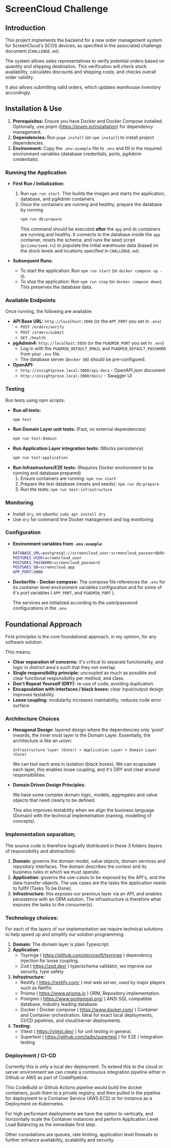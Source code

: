 # ScreenCloud Challenge

## Introduction

This project implements the backend for a new order management system for ScreenCloud's SCOS devices, as specified in the associated challenge document (`CHALLENGE.md`). 

The system allows sales representatives to verify potential orders based on quantity and shipping destination. This verification will check stock availability, calculates discounts and shipping costs, and checks overall order validity. 

It also allows submitting valid orders, which updates warehouse inventory accordingly.

## Installation & Use

1.  **Prerequisites:** Ensure you have Docker and Docker Compose installed. Optionally, use pnpm (https://pnpm.io/installation) for dependency management.
2.  **Dependencies:** Run `pnpm install` (or `npm install`) to install project dependencies.
3.  **Environment:** Copy the `.env.example` file to `.env` and fill in the required environment variables (database credentials, ports, pgAdmin credentials).

### Running the Application

- **First Run / Initialization:**
    1.  Run `npm run start`. This builds the images and starts the application, database, and pgAdmin containers.
    2.  Once the containers are running and healthy, prepare the database by running 
        ```bash
        npm run db:prepare
        ```
        This command should be executed **after** the `app` and `db` containers are running and healthy. It connects to the database inside the `app` container, resets the schema, and runs the seed script (`prisma/seed.ts`) to populate the initial warehouse data (based on the stock levels and locations specified in `CHALLENGE.md`).

- **Subsequent Runs:**
    - To start the application: Run `npm run start` (or `docker compose up -d`).
    - To stop the application: Run `npm run stop` (or `docker compose down`). This preserves the database data.

### Available Endpoints

Once running, the following are available:

- **API Base URL:** `http://localhost:3000` (or the `APP_PORT` you set in `.env`)
    - `POST /orders/verify`
    - `POST /orders/submit`
    - `GET /health`
- **pgAdmin4:** `http://localhost:5050` (or the `PGADMIN_PORT` you set in `.env`)
    - Log in with the `PGADMIN_DEFAULT_EMAIL` and `PGADMIN_DEFAULT_PASSWORD` from your `.env` file.
    - The database server (`Docker DB`) should be pre-configured.
- **OpenAPI:** 
    - `http://insightprose.local:3000/api-docs` - OpenAPI json document
    - `http://insightprose.local:3000/docs/` - Swagger UI

### Testing

Run tests using npm scripts:
- **Run all tests:**
    ```bash
    npm test
    ```
- **Run Domain Layer unit tests:** (Fast, no external dependencies)
    ```bash
    npm run test:domain
    ```
- **Run Application Layer integration tests:** (Mocks persistence)
    ```bash
    npm run test:application
    ```
- **Run Infrastructure/E2E tests:** (Requires Docker environment to be running and database prepared)
    1.  Ensure containers are running: `npm run start`
    2.  Prepare the test database (resets and seeds): `npm run db:prepare`
    3.  Run the tests: `npm run test:infrastructure`

### Monitoring

   - Install `dry`, on ubuntu: `sudo apt install dry`
   - Use `dry` for command line Docker management and log monitoring

### Configuration

- **Environment variables from `.env.example`**:
    ```bash
    DATABASE_URL=postgresql://screencloud_user:screencloud_password@db:5432/screencloud_app?schema=public
    POSTGRES_USER=screencloud_user
    POSTGRES_PASSWORD=screencloud_password
    POSTGRES_DB=screencloud_app
    APP_PORT=3000
    ```

- **Dockerfile - Docker compose:**
    The compose file references the `.env` for its container level environment variables configuration and for some of it's port variables ( `APP_PORT`, and `PGADMIN_PORT` ).

    The services are initialized according to the user/password configurations in the `.env`


## Foundational Approach

First principles is the core foundational approach, in my opinion, for any software solution.

This means;
- **Clear separation of concerns:** it's critical to separate functionality, and logic in distinct area's such that they not overlap. 
- **Single responsibility principle:** uncoupled as much as possible and clear functional responsibility per method, and class.
- **Don't Repeat Yourself (DRY):** re-use of code, avoiding duplication. 
- **Encapsulation with interfaces / black boxes:** clear input/output design improves testability.
- **Loose coupling:** modularity increases maintability, reduces code error surface.

### Architecture Choices

- **Hexagonal Design**: layered design where the dependencies only 'point' inwards, the inner most layer is the Domain Layer. Essentially, the architecture is like an union:

  `Infrastructure layer (Outer) > Application Layer > Domain Layer (Core)`

    We can test each area in isolation (black boxes). We can ecapsulate each layer, this enables loose coupling, and it's DRY and clear around responsibilities.

- **Domain Driven Design Principles**;

    We have some complex domain logic, models, aggregates and value objects that need clearly to be defined.

    This also improves testability when we align the business language (Domain) with the technical implementation (naming, modelling of concepts).

### Implementation separation;

The source code is therefore logically distributed in these 3 folders (layers of responsibility and abstraction):

1.  **Domain:** governs the domain model, value objects, domain services and repository interfaces. The domain describes the context and its business rules in which we must operate.
2.  **Application:** governs the use-cases to be exposed by the API's, and the data-transfer-objects. The use cases are the tasks the application needs to fullfil (Tasks To be Done).
3.  **Infrastructure:** this exposes our previous layer via an API, and enables persistence with an ORM solution. The infrastructure is therefore what exposes the tasks to the consumer(s).

### Technology choices:

For each of the layers of our implementation we require technical solutions to help speed up and simplify our solution programming:

1. **Domain:** The domain layer is plain Typescript.
2. **Application:** 
    - Tsyringe ( https://github.com/microsoft/tsyringe ) dependency injection for loose coupling.
    - Zod ( https://zod.dev/ ) type/schema validator, we improve our security, type safety
3. **Infrastructure:** 
    - Restify ( https://restify.com/ ) rest web server, used by major players such as Netflix
    - Prisma ( https://www.prisma.io ) ORM, Repository implementation.
    - Postgres ( https://www.postgresql.org/ ) ANSI SQL compatible database, industry leading database.
    - Docker / Docker compose ( https://www.docker.com/ ) Container and Container orchestration. Ideal for exact local deployments, CI/CD pipelines, and cloud/server deployments.
4. **Testing:**
    - Vitest ( https://vitest.dev/ ) for unit testing in general.
    - Supertest ( https://github.com/ladjs/supertest ) for E2E / integration testing

### Deployment / CI-CD

Currently this is only a local dev deployment. To extend this to the cloud or server environment we can create a continuous integration pipeline either in Github or AWS as part of CodePipeline.

This CodeBuild or Github Actions pipeline would build the docker containers, push them to a private registry, and then pulled in the pipeline for deployment to a Container Service (AWS ECS) or for instance as a Deployment on Kubernetes.

For high performant deployments we have the option to vertically, and horizontally scale the Container instances and perform Application Level Load Balancing as the immediate first step.

Other considations are queues, rate limiting, application level firewalls to further enhance availability, scalability and security.